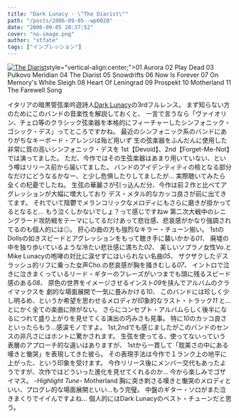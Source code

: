 ```yaml
---
title: "Dark Lunacy - \"The Diarist\""
path: "/posts/2006-09-05--wp0020"
date: "2006-09-05 20:37:52"
cover: "no-image.png"
author: "stfate"
tags: ["インプレッション"]
---
```


<a href="http://www.amazon.co.jp/gp/product/B000F6ZPDQ%3ftag=invisibleair-22%26link_code=xm2%26camp=2025%26dev-t=0ZZ51W51PSHKTDFA9002" target="_blank"><img src="http://images-jp.amazon.com/images/P/B000F6ZPDQ.09.MZZZZZZZ.jpg" alt="The Diarist"  /></a>style="vertical-align:center;">01 Aurora
02 Play Dead
03 Pulkovo Meridian
04 The Diarist
05 Snowdrifts
06 Now Is Forever
07 On Memory's White Sleigh
08 Heart Of Leningrad
09 Prospekt
10 Motherland
11 The Farewell Song  

<!--more-->
イタリアの暗黒管弦楽吟遊詩人<a href="http://www.darklunacy.com/" target="_blank">Dark Lunacy</a>の3rdフルレンス。
まず知らない方のためにこのバンドの音楽性を解説しておくと、
一言で言うなら「ヴァイオリン、チェロ等のクラシック弦楽器を本格的にフィーチャーしたシンフォニック・ゴシック・デス」ってところですかね。
最近のシンフォニック系のバンドにありがちなキーボード・アレンジは殆ど用いず
生の弦楽器をふんだんに使用した非常に質の高いシンフォニック・デスを
1st【Devoid】、2nd【Forget-Me-Not】では演ってました。
ただ、今作ではその生弦楽器はあまり用いていない、という噂はリリース前から届いてました。
バンドのアイデンティティの核となる部分なだけにどうなるかなー、と少し危惧したりしてましたが…
実際聴いてみたら全くの杞憂でしたね。
生弦の華麗さが引っ込んだ分、今作は前２作と比べてアグレッションが大幅に増大しており
デス・メタル的なカッコ良さが前に出てきてます。
それでいて陰鬱でメランコリックなメロディにもさらに磨きが掛かってるとなると…
もう泣くしかないでしょ？って感じですねw
第二次大戦中のレニングラード攻防戦をテーマにしてるだけあって悲壮感、悲哀感がかなり強調されてるのも個人的には◎。
肝心の曲の方も強烈なキラー・チューン揃い。
1stのDollsの如きスピードとアグレッションをもって聴き手に襲いかかる<em>01</em>、
廃墟の中を独り歩いているような冷たい悲壮感に満ちた<em>02</em>、
美しいソプラノ女性Vo.とMike Lunacyの咆哮の対比に涙せずにはいられない名曲<em>05</em>、
ザクザクしたデスラッシュ的リフに乗った女声Cho.の悲哀感が胸を掻きむしる<em>07</em>、
イントロで泣きに泣きまくっているリード・ギターのフレーズがいつまでも頭に残るスピード感のある<em>08</em>、
原色の世界をイメージさせるインスト<em>09</em>を挟んでアルバムのクライマックスを
劇的な場面展開で一気に畳みかける<em>10</em>、
このバンドには珍しく少し明るめ、というか希望を思わせるメロディが印象的なラスト・トラック<em>11</em>
と…とにかく全ての楽曲に隙がない。
さらにコンセプト・アルバムらしく後半になるにつれて盛り上がりを見せてくる演出の巧みさも見事。
特に<em>10</em>のカッコ良さといったらもう…感涙モノですよ。
1st,2ndでも感じましたがこのバンドのセンスの非凡さにはホントに驚かされます。
生弦を使ってる、使ってないっていう表層のアプローチ的な違いはありますが、
1stから一貫して「耽美さの中にある嘆きと慟哭」を表現してきた彼ら。
その表現手法は今作で１ランク上の地平に上がった、という印象を受けます。
今作リリース後にメンバー交代もあったようですが、次作ではどういった進化を見せてくれるのか…
今から楽しみでゴザイマス。
<em>-Highlight Tune-</em>
Motherland
胸に突き刺さる嘆きと慟哭のメロディといい、プログレ的な場面展開といい…もう完璧。
中盤のギター・ソロがまた泣きまくりでイイんですよね…
個人的にはDark Lunacyのベスト・チューンだと思う。
